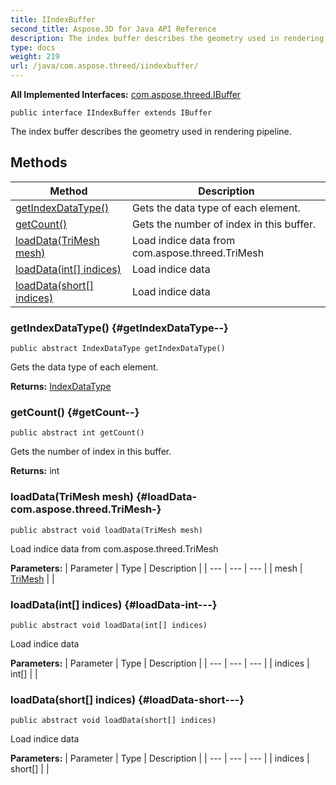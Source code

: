 ```yaml
---
title: IIndexBuffer
second_title: Aspose.3D for Java API Reference
description: The index buffer describes the geometry used in rendering pipeline.
type: docs
weight: 219
url: /java/com.aspose.threed/iindexbuffer/
---
```


**All Implemented Interfaces:**
[com.aspose.threed.IBuffer](../../com.aspose.threed/ibuffer)
```
public interface IIndexBuffer extends IBuffer
```

The index buffer describes the geometry used in rendering pipeline.
## Methods

| Method | Description |
| --- | --- |
| [getIndexDataType()](#getIndexDataType--) | Gets the data type of each element. |
| [getCount()](#getCount--) | Gets the number of index in this buffer. |
| [loadData(TriMesh mesh)](#loadData-com.aspose.threed.TriMesh-) | Load indice data from com.aspose.threed.TriMesh |
| [loadData(int[] indices)](#loadData-int---) | Load indice data |
| [loadData(short[] indices)](#loadData-short---) | Load indice data |
### getIndexDataType() {#getIndexDataType--}
```
public abstract IndexDataType getIndexDataType()
```


Gets the data type of each element.

**Returns:**
[IndexDataType](../../com.aspose.threed/indexdatatype)
### getCount() {#getCount--}
```
public abstract int getCount()
```


Gets the number of index in this buffer.

**Returns:**
int
### loadData(TriMesh mesh) {#loadData-com.aspose.threed.TriMesh-}
```
public abstract void loadData(TriMesh mesh)
```


Load indice data from com.aspose.threed.TriMesh

**Parameters:**
| Parameter | Type | Description |
| --- | --- | --- |
| mesh | [TriMesh](../../com.aspose.threed/trimesh) |  |

### loadData(int[] indices) {#loadData-int---}
```
public abstract void loadData(int[] indices)
```


Load indice data

**Parameters:**
| Parameter | Type | Description |
| --- | --- | --- |
| indices | int[] |  |

### loadData(short[] indices) {#loadData-short---}
```
public abstract void loadData(short[] indices)
```


Load indice data

**Parameters:**
| Parameter | Type | Description |
| --- | --- | --- |
| indices | short[] |  |

